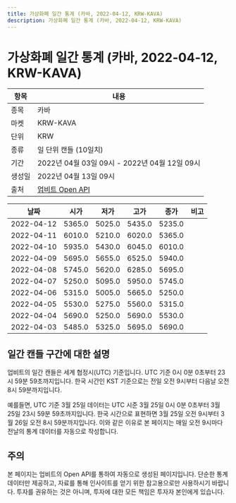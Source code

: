 ```yaml
---
title: 가상화폐 일간 통계 (카바, 2022-04-12, KRW-KAVA)
description: 가상화폐 일간 통계 (카바, 2022-04-12, KRW-KAVA)
---
```



가상화폐 일간 통계 (카바, 2022-04-12, KRW-KAVA)
===

|항목|내용|
|--|--|
|종목|카바|
|마켓|KRW-KAVA|
|단위|KRW|
|종류|일 단위 캔들 (10일치)|
|기간|2022년 04월 03일 09시 - 2022년 04월 12일 09시|
|생성일|2022년 04월 13일 09시|
|출처|[업비트 Open API](https://docs.upbit.com)|


|날짜|시가|저가|고가|종가|비고|
|--|--|--|--|--|--|
|2022-04-12|5365.0|5025.0|5435.0|5235.0|    |
|2022-04-11|6010.0|5210.0|6020.0|5365.0|    |
|2022-04-10|5935.0|5430.0|6045.0|6010.0|    |
|2022-04-09|5695.0|5655.0|6525.0|5940.0|    |
|2022-04-08|5745.0|5620.0|6285.0|5695.0|    |
|2022-04-07|5250.0|5095.0|5950.0|5745.0|    |
|2022-04-06|5315.0|5005.0|5665.0|5250.0|    |
|2022-04-05|5530.0|5275.0|5560.0|5315.0|    |
|2022-04-04|5690.0|5250.0|5690.0|5530.0|    |
|2022-04-03|5485.0|5325.0|5695.0|5690.0|    |


일간 캔들 구간에 대한 설명
---


업비트의 일간 캔들은 세계 협정시(UTC) 기준입니다. 
UTC 기준 0시 0분 0초부터 23시 59분 59초까지입니다. 
한국 시간인 KST 기준으로는 전일 오전 9시부터 다음날 오전 8시 59분까지입니다. 


예를들면, UTC 기준 3월 25일 데이터는 UTC 시준 3월 25일 0시 0분 0초부터 3월 25일 23시 59분 59초까지입니다. 
한국 시간으로 표현하면 3월 25일 오전 9시부터 3월 26일 오전 8시 59분까지입니다. 
이와 같은 이유로 본 페이지는 매일 오전 9시마다 전날의 통계 데이터를 자동으로 작성합니다. 


주의
---


본 페이지는 업비트의 Open API를 통하여 자동으로 생성된 페이지입니다. 
단순한 통계 데이터만 제공하고, 자료를 통해 인사이트를 얻기 위한 참고용으로만 사용하시기 바랍니다. 
투자를 권유하는 것은 아니며, 투자에 대한 모든 책임은 투자자 본인에게 있습니다. 
